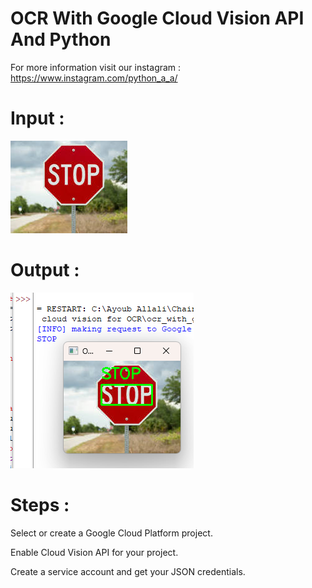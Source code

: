 # OCR With Google Cloud Vision API And Python
 
For more information visit our instagram : https://www.instagram.com/python_a_a/


# Input :
![alt text](image.png)

# Output :
![alt text](Result.png)

# Steps :
Select or create a Google Cloud Platform project.

Enable Cloud Vision API for your project.

Create a service account and get your JSON credentials. 